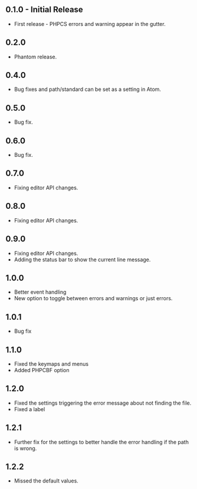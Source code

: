 ## 0.1.0 - Initial Release
* First release - PHPCS errors and warning appear in the gutter.
## 0.2.0
* Phantom release.
## 0.4.0
* Bug fixes and path/standard can be set as a setting in Atom.
## 0.5.0
* Bug fix.
## 0.6.0
* Bug fix.
## 0.7.0
* Fixing editor API changes.
## 0.8.0
* Fixing editor API changes.
## 0.9.0
* Fixing editor API changes.
* Adding the status bar to show the current line message.
## 1.0.0
* Better event handling
* New option to toggle between errors and warnings or just errors.
## 1.0.1
* Bug fix
## 1.1.0
* Fixed the keymaps and menus
* Added PHPCBF option
## 1.2.0
* Fixed the settings triggering the error message about not finding the file.
* Fixed a label
## 1.2.1
* Further fix for the settings to better handle the error handling if the path is wrong.
## 1.2.2
* Missed the default values.
